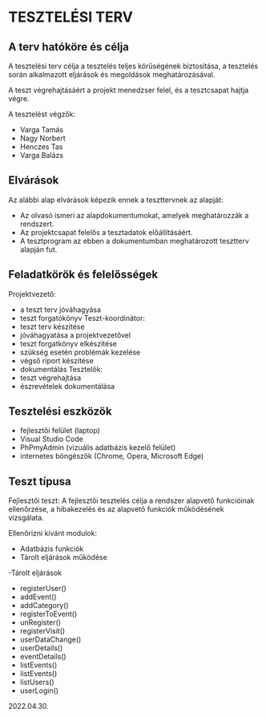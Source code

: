 # TESZTELÉSI TERV


## A terv hatóköre és célja

A tesztelési terv célja a tesztelés teljes körűségének biztosítása, a tesztelés során alkalmazott eljárások és megoldások meghatározásával.

A teszt végrehajtásáért a projekt menedzser felel, és a tesztcsapat hajtja végre.

A tesztelést végzők:
* Varga Tamás
* Nagy Norbert
* Henczes Tas
* Varga Balázs

## Elvárások

Az alábbi alap elvárások képezik ennek a teszttervnek az alapját:
- Az olvasó ismeri az alapdokumentumokat, amelyek meghatározzák a rendszert. 
- Az projektcsapat felelős a tesztadatok előállításáért.  
- A tesztprogram az ebben a dokumentumban meghatározott tesztterv alapján fut. 

## Feladatkörök és felelősségek

Projektvezető:
- a teszt terv jóváhagyása
- teszt forgatókönyv
Teszt-koordinátor:
- teszt terv készítése
- jóváhagyatása a projektvezetővel
- teszt forgatkönyv elkészítése
- szükség esetén problémák kezelése
- végső riport készítése
- dokumentálás
Tesztelők:
- teszt végrehajtása
- észrevételek dokumentálása

## Tesztelési eszközök

- fejlesztői felület (laptop)
- Visual Studio Code
- PhPmyAdmin (vizuális adatbázis kezelő felület)
- internetes böngészők (Chrome, Opera, Microsoft Edge)


## Teszt típusa

Fejlesztői teszt:
A fejlesztői tesztelés célja a rendszer alapvető funkcióinak ellenőrzése, a hibakezelés és az alapvető funkciók működésének vizsgálata.

Ellenőrizni kívánt modulok:
- Adatbázis funkciók
- Tárolt eljárások működése


-Tárolt eljárások
- registerUser()
- addEvent()
- addCategory()
- registerToEvent()
- unRegister()
- registerVisit()
- userDataChange()
- userDetails()
- eventDetails()
- listEvents()
- listEvents()
- listUsers()
- userLogin()

2022.04.30.